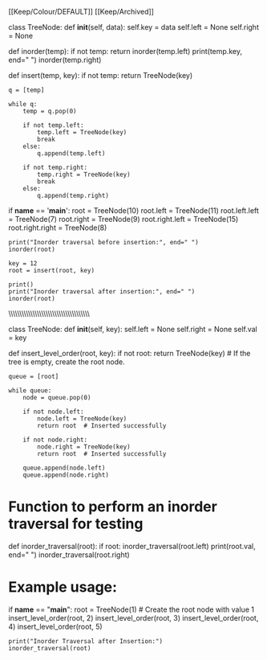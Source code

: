 [[Keep/Colour/DEFAULT]] [[Keep/Archived]] 

class TreeNode:
    def __init__(self, data):
        self.key = data
        self.left = None
        self.right = None

def inorder(temp):
    if not temp:
        return
    inorder(temp.left)
    print(temp.key, end=" ")
    inorder(temp.right)

def insert(temp, key):
    if not temp:
        return TreeNode(key)

    q = [temp]

    while q:
        temp = q.pop(0)

        if not temp.left:
            temp.left = TreeNode(key)
            break
        else:
            q.append(temp.left)

        if not temp.right:
            temp.right = TreeNode(key)
            break
        else:
            q.append(temp.right)

if __name__ == '__main__':
    root = TreeNode(10)
    root.left = TreeNode(11)
    root.left.left = TreeNode(7)
    root.right = TreeNode(9)
    root.right.left = TreeNode(15)
    root.right.right = TreeNode(8)

    print("Inorder traversal before insertion:", end=" ")
    inorder(root)

    key = 12
    root = insert(root, key)

    print()
    print("Inorder traversal after insertion:", end=" ")
    inorder(root)






































\\\\\\\\\\\\\\\\\\\\\\\\\\\\\\\\\\\\\\\\\\\\\\\\\\\\\\\\\\\\\\\\\\\\\\\\\










class TreeNode:
    def __init__(self, key):
        self.left = None
        self.right = None
        self.val = key

def insert_level_order(root, key):
    if not root:
        return TreeNode(key)  # If the tree is empty, create the root node.

    queue = [root]

    while queue:
        node = queue.pop(0)

        if not node.left:
            node.left = TreeNode(key)
            return root  # Inserted successfully

        if not node.right:
            node.right = TreeNode(key)
            return root  # Inserted successfully

        queue.append(node.left)
        queue.append(node.right)

# Function to perform an inorder traversal for testing
def inorder_traversal(root):
    if root:
        inorder_traversal(root.left)
        print(root.val, end=" ")
        inorder_traversal(root.right)

# Example usage:
if __name__ == "__main__":
    root = TreeNode(1)  # Create the root node with value 1
    insert_level_order(root, 2)
    insert_level_order(root, 3)
    insert_level_order(root, 4)
    insert_level_order(root, 5)

    print("Inorder Traversal after Insertion:")
    inorder_traversal(root)

